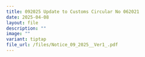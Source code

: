 ```yaml
---
title: 092025 Update to Customs Circular No 062021
date: 2025-04-08
layout: file
description: ""
image: ""
variant: tiptap
file_url: /files/Notice_09_2025__Ver1_.pdf
---
```

